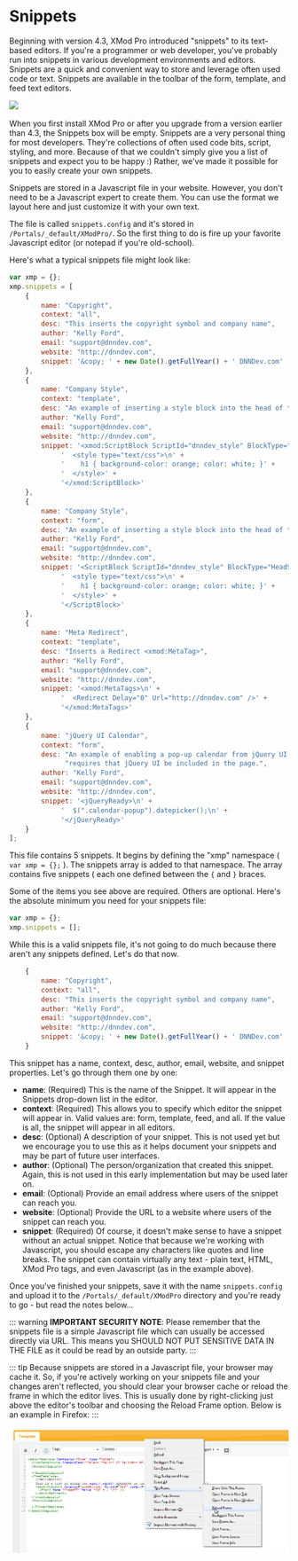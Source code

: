 # Snippets

Beginning with version 4.3, XMod Pro introduced "snippets" to its text-based editors. If you're a programmer or web developer, you've probably run into snippets in various development environments and editors. Snippets are a quick and convenient way to store and leverage often used code or text. Snippets are available in the toolbar of the form, template, and feed text editors.

![](SnippetToolbar2.png)

When you first install XMod Pro or after you upgrade from a version earlier than 4.3, the Snippets box will be empty. Snippets are a very personal thing for most developers. They're collections of often used code bits, script, styling, and more. Because of that we couldn't simply give you a list of snippets and expect you to be happy :) Rather, we've made it possible for you to easily create your own snippets.

Snippets are stored in a Javascript file in your website. However, you don't need to be a Javascript expert to create them. You can use the format we layout here and just customize it with your own text.

The file is called `snippets.config` and it's stored in `/Portals/_default/XModPro/`. So the first thing to do is fire up your favorite Javascript editor (or notepad if you're old-school).

Here's what a typical snippets file might look like:

```javascript
var xmp = {};
xmp.snippets = [
	{
		name: "Copyright",
		context: "all",
		desc: "This inserts the copyright symbol and company name",
		author: "Kelly Ford", 
		email: "support@dnndev.com", 
		website: "http://dnndev.com",
		snippet: '&copy; ' + new Date().getFullYear() + ' DNNDev.com'
	}, 
	{
		name: "Company Style",
		context: "template",
		desc: "An example of inserting a style block into the head of the page.", 
		author: "Kelly Ford", 
		email: "support@dnndev.com",
		website: "http://dnndev.com",
		snippet: '<xmod:ScriptBlock ScriptId="dnndev_style" BlockType="HeadScript" RegisterOnce="True">\n' +
			 '  <style type="text/css">\n' + 
			 '    h1 { background-color: orange; color: white; }' + 
			 '  </style>' + 
			 '</xmod:ScriptBlock>' 
	}, 
	{
		name: "Company Style",
		context: "form",
		desc: "An example of inserting a style block into the head of the page.", 
		author: "Kelly Ford", 
		email: "support@dnndev.com",
		website: "http://dnndev.com",
		snippet: '<ScriptBlock ScriptId="dnndev_style" BlockType="HeadScript" RegisterOnce="True">\n' +
			 '  <style type="text/css">\n' + 
			 '    h1 { background-color: orange; color: white; }' + 
			 '  </style>' + 
			 '</ScriptBlock>' 
	}, 
	{
		name: "Meta Redirect",
		context: "template",
		desc: "Inserts a Redirect <xmod:MetaTag>",
		author: "Kelly Ford",
		email: "support@dnndev.com",
		website: "http://dnndev.com",
		snippet: '<xmod:MetaTags>\n' +
			 '  <Redirect Delay="0" Url="http://dnndev.com" />' + 
			 '</xmod:MetaTags>' 
	}, 
	{
		name: "jQuery UI Calendar",
		context: "form",
		desc: "An example of enabling a pop-up calendar from jQuery UI for form controls. This " + 
			  "requires that jQuery UI be included in the page.", 
		author: "Kelly Ford", 
		email: "support@dnndev.com",
		website: "http://dnndev.com",
		snippet: '<jQueryReady>\n' +
			 '  $(".calendar-popup").datepicker();\n' + 
			 '</jQueryReady>' 		
	}
];
```

This file contains 5 snippets. It begins by defining the "xmp" namespace ( `var xmp = {};` ). The snippets array is added to that namespace. The array contains five snippets ( each one defined between the `{` and `}` braces.

Some of the items you see above are required. Others are optional. Here's the absolute minimum you need for your snippets file:

```javascript
var xmp = {};
xmp.snippets = [];
```

While this is a valid snippets file, it's not going to do much because there aren't any snippets defined. Let's do that now.

```javascript
	{
		name: "Copyright",
		context: "all",
		desc: "This inserts the copyright symbol and company name",
		author: "Kelly Ford", 
		email: "support@dnndev.com", 
		website: "http://dnndev.com",
		snippet: '&copy; ' + new Date().getFullYear() + ' DNNDev.com'
	}
```
This snippet has a name, context, desc, author, email, website, and snippet properties. Let's go through them one by one:

*   **name**: (Required) This is the name of the Snippet. It will appear in the Snippets drop-down list in the editor.
*   **context**: (Required) This allows you to specify which editor the snippet will appear in. Valid values are: form, template, feed, and all. If the value is all, the snippet will appear in all editors.
*   **desc**: (Optional) A description of your snippet. This is not used yet but we encourage you to use this as it helps document your snippets and may be part of future user interfaces.
*   **author**: (Optional) The person/organization that created this snippet. Again, this is not used in this early implementation but may be used later on.
*   **email**: (Optional) Provide an email address where users of the snippet can reach you.
*   **website**: (Optional) Provide the URL to a website where users of the snippet can reach you.
*   **snippet**: (Required) Of course, it doesn't make sense to have a snippet without an actual snippet. Notice that because we're working with Javascript, you should escape any characters like quotes and line breaks. The snippet can contain virtually any text - plain text, HTML, XMod Pro tags, and even Javascript (as in the example above).

Once you've finished your snippets, save it with the name `snippets.config` and upload it to the `/Portals/_default/XModPro` directory and you're ready to go - but read the notes below...

::: warning
**IMPORTANT SECURITY NOTE**: Please remember that the snippets file is a simple Javascript file which can usually be accessed directly via URL. This means you SHOULD NOT PUT SENSITIVE DATA IN THE FILE as it could be read by an outside party.
:::

::: tip
Because snippets are stored in a Javascript file, your browser may cache it. So, if you're actively working on your snippets file and your changes aren't reflected, you should clear your browser cache or reload the frame in which the editor lives. This is usually done by right-clicking just above the editor's toolbar and choosing the Reload Frame option. Below is an example in Firefox:
:::

![](./img/ReloadFrame.png)